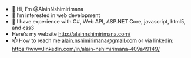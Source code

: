 - 👋 Hi, I’m @AlainNshimirimana
- 👀 I’m interested in web development
- 🌱 I have experience with C#, Web API, ASP.NET Core, javascript, html5, and css3 
- Here's my website http://alainnshimirimana.com/
- 📫 How to reach me alain.nshimirimana@gmail.com or via linkedin: https://www.linkedin.com/in/alain-nshimirimana-409a49149/

<!---
AlainNshimirimana/AlainNshimirimana is a ✨ special ✨ repository because its `README.md` (this file) appears on your GitHub profile.
You can click the Preview link to take a look at your changes.
--->
